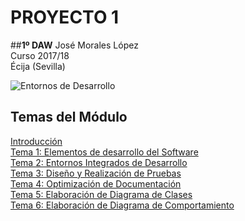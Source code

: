 # PROYECTO 1
##__1º DAW__                              José Morales López  
Curso 2017/18  
Écija (Sevilla)  

![Entornos de Desarrollo](https://images.sftcdn.net/images/t_optimized,f_auto/p/2f4c04f4-96d0-11e6-9830-00163ed833e7/3163796423/java-runtime-environment-screenshot.png)

## Temas del Módulo

[Introducción](temas/introducción.md)  
[Tema 1: Elementos de desarrollo del Software](temas/tema1.md)  
[Tema 2: Entornos Integrados de Desarrollo](temas/tema2.md)   
[Tema 3: Diseño y Realización de Pruebas](temas/tema3.md)  
[Tema 4: Optimización de Documentación](tema4.md)  
[Tema 5: Elaboración de Diagrama de Clases](tema5.md)  
[Tema 6: Elaboración de Diagrama de Comportamiento](tema6.md)  
